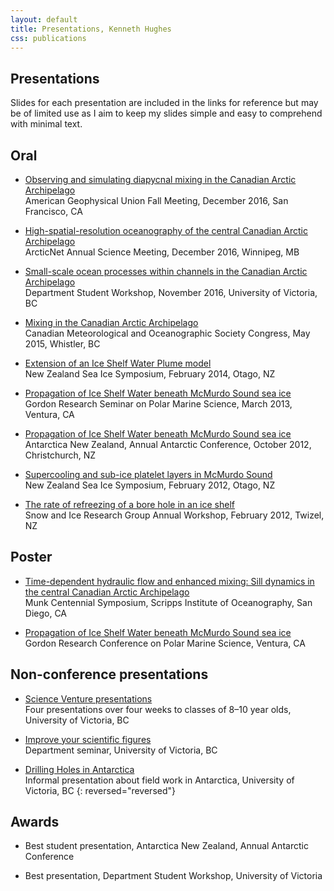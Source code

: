 ```yaml
---
layout: default
title: Presentations, Kenneth Hughes
css: publications
---
```


## Presentations

<!-- I have presented at several conferences in New Zealand, Canada, and America. Each title below contains a link to the slides. Note that I aim to keep my slides simple and easy to comprehend with minimal text. -->

Slides for each presentation are included in the links for reference but may be of limited use as I aim to keep my slides simple and easy to comprehend with minimal text.

## Oral

* [Observing and simulating diapycnal mixing in the Canadian Arctic Archipelago](/presentations/agu.pdf)  
American Geophysical Union Fall Meeting, December 2016, San Francisco, CA

* [High-spatial-resolution oceanography of the central Canadian Arctic Archipelago](/presentations/arcticnet.pdf)  
ArcticNet Annual Science Meeting, December 2016, Winnipeg, MB

* [Small-scale ocean processes within channels in the Canadian Arctic Archipelago](/presentations/student-workshop.pdf)  
Department Student Workshop, November 2016, University of Victoria, BC

* [Mixing in the Canadian Arctic Archipelago](/presentations/cmos.pdf)  
Canadian Meteorological and Oceanographic Society Congress, May 2015, Whistler, BC

* [Extension of an Ice Shelf Water Plume model](/presentations/nz-sea-ice-2014.pdf)  
New Zealand Sea Ice Symposium, February 2014, Otago, NZ

* [Propagation of Ice Shelf Water beneath McMurdo Sound sea ice](/presentations/grc.pdf)  
Gordon Research Seminar on Polar Marine Science, March 2013, Ventura, CA

* [Propagation of Ice Shelf Water beneath McMurdo Sound sea ice](/presentations/antarctica-nz.pdf)  
Antarctica New Zealand, Annual Antarctic Conference, October 2012, Christchurch, NZ

* [Supercooling and sub-ice platelet layers in McMurdo Sound](/presentations/nz-sea-ice-2014.pdf)  
New Zealand Sea Ice Symposium, February 2012, Otago, NZ

* [The rate of refreezing of a bore hole in an ice shelf](/presentations/sirg-2012.pdf)  
Snow and Ice Research Group Annual Workshop, February 2012, Twizel, NZ

## Poster

* [Time-dependent hydraulic flow and enhanced mixing: Sill dynamics in the central Canadian Arctic Archipelago](/presentations/Munk-Centennial-Symposium.pdf)  
Munk Centennial Symposium, Scripps Institute of Oceanography, San Diego, CA

* [Propagation of Ice Shelf Water beneath McMurdo Sound sea ice](https://www.researchgate.net/publication/281465763_Propagation_of_Ice_Shelf_Water_beneath_McMurdo_Sound_Sea_Ice)  
Gordon Research Conference on Polar Marine Science, Ventura, CA

## Non-conference presentations

* [Science Venture presentations](/presentations/science-venture.pdf)  
Four presentations over four weeks to classes of 8–10 year olds, University of Victoria, BC

* [Improve your scientific figures](/presentations/scientific-figures.pdf)  
Department seminar, University of Victoria, BC

* [Drilling Holes in Antarctica](/presentations/field-series.pdf)  
Informal presentation about field work in Antarctica, University of Victoria, BC
{: reversed="reversed"}

## Awards
* Best student presentation, Antarctica New Zealand, Annual Antarctic Conference

* Best presentation, Department Student Workshop, University of Victoria

